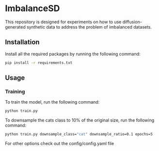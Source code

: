 # ImbalanceSD

This repository is designed for experiments on how to use diffusion-generated synthetic data to address the problem of imbalanced datasets.

## Installation

Install all the required packages by running the following command:
```sh
pip install -r requirements.txt
```

## Usage
### Training
To train the model, run the following command:
```sh
python train.py
```

To downsample the cats class to 10% of the original size, run the following command:
```sh
python train.py downsample_class="cat" downsample_ratio=0.1 epochs=5
```

For other options check out the config/config.yaml file
